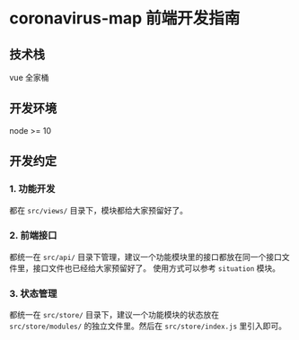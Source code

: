 # coronavirus-map 前端开发指南

## 技术栈
vue 全家桶

## 开发环境
node >= 10

## 开发约定

### 1. 功能开发
都在 `src/views/` 目录下，模块都给大家预留好了。

### 2. 前端接口
都统一在 `src/api/` 目录下管理，建议一个功能模块里的接口都放在同一个接口文件里，接口文件也已经给大家预留好了。
使用方式可以参考 `situation` 模块。

### 3. 状态管理
都统一在 `src/store/` 目录下，建议一个功能模块的状态放在 `src/store/modules/` 的独立文件里。然后在 `src/store/index.js` 里引入即可。

